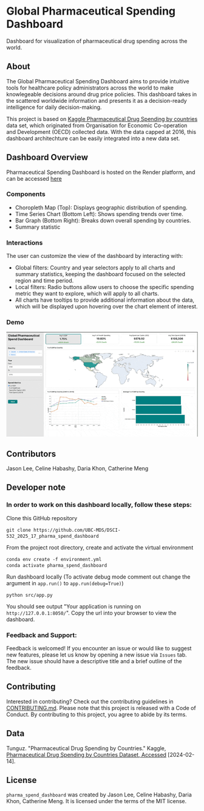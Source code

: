 # Global Pharmaceutical Spending Dashboard

Dashboard for visualization of pharmaceutical drug spending across the world.

## About
The Global Pharmaceutical Spending Dashboard aims to provide intuitive tools for healthcare policy administrators across the world to make knowlegeable decisions around drug price policies. This dashboard takes in the scattered worldwide information and presents it as a decision-ready intelligence for daily decision-making.

This project is based on [Kaggle Pharmaceutical Drug Spending by countries](https://www.kaggle.com/datasets/tunguz/pharmaceutical-drug-spending-by-countries/data) data set, which originated from Organisation for Economic Co-operation and Development (OECD) collected data. With the data capped at 2016, this dashboard architechture can be easily integrated into a new data set.

## Dashboard Overview
Pharmaceutical Spending Dashboard is hosted on the Render platform, and can be accessed [here](https://dsci-532-2025-17-pharma-spend-dashboard.onrender.com/)
### Components
- Choropleth Map (Top): Displays geographic distribution of spending.
- Time Series Chart (Bottom Left): Shows spending trends over time.
- Bar Graph (Bottom Right): Breaks down overall spending by countries.
- Summary statistic
### Interactions
The user can customize the view of the dashboard by interacting with:
- Global filters: Country and year selectors apply to all charts and summary statistics, keeping the dashboard focused on the selected region and time period.
- Local filters: Radio buttons allow users to choose the specific spending metric they want to explore, which will apply to all charts.
- All charts have tooltips to provide additional information about the data, which will be displayed upon hovering over the chart element of interest.

### Demo
![img/demo.gif](/img/demo.gif)

## Contributors
Jason Lee, Celine Habashy, Daria Khon, Catherine Meng

## Developer note
### In order to work on this dashboard locally, follow these steps:
Clone this GitHub repository
```{bash}
git clone https://github.com/UBC-MDS/DSCI-532_2025_17_pharma_spend_dashboard
```
From the project root directory, create and activate the virtual environment

```{bash}
conda env create -f environment.yml
conda activate pharma_spend_dashboard
```

Run dashboard locally (To activate debug mode comment out change the argument in `app.run()` to `app.run(debug=True)`)

```{bash}
python src/app.py
```

You should see output "Your application is running on `http://127.0.0.1:8050/`". Copy the url into your browser to view the dashboard.

### Feedback and Support:
Feedback is welcomed! If you encounter an issue or would like to suggest new features, please let us know by opening a new issue via `Issues` tab. The new issue should have a descriptive title and a brief outline of the feedback.

## Contributing
Interested in contributing? Check out the contributing guidelines in [CONTRIBUTING.md](https://github.com/UBC-MDS/DSCI-532_2025_17_pharma_spend_dashboard/blob/main/CONTRIBUTING.md). Please note that this project is released with a Code of Conduct. By contributing to this project, you agree to abide by its terms.

## Data

Tunguz. "Pharmaceutical Drug Spending by Countries." Kaggle, [Pharmaceutical Drug Spending by Countries Dataset, Accessed](https://www.kaggle.com/datasets/tunguz/pharmaceutical-drug-spending-by-countries/data) [2024-02-14].

## License

`pharma_spend_dashboard` was created by Jason Lee, Celine Habashy, Daria Khon, Catherine Meng. It is licensed under the terms of the MIT license.

